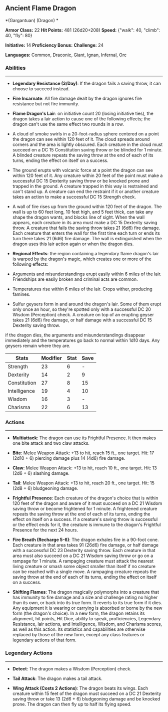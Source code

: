 ## Ancient Flame Dragon
*(Gargantuan) (Dragon) *

**Armor Class:** 22
**Hit Points:** 481 (26d20+208)
**Speed:** {"walk": 40, "climb": 40, "fly": 80}

**Initiative:** 14
**Proficiency Bonus:**
**Challenge:** 24

**Languages:** Common, Draconic, Giant, Ignan, Infernal, Orc

### Abilities
 --- 
- **Legendary Resistance (3/Day)**: If the dragon fails a saving throw, it can choose to succeed instead.

- **Fire Incarnate**: All fire damage dealt by the dragon ignores fire resistance but not fire immunity.

- **Flame Dragon's Lair**: on initiative count 20 (losing initiative ties), the dragon takes a lair action to cause one of the following effects; the dragon can't use the same effect two rounds in a row.

- A cloud of smoke swirls in a 20-foot-radius sphere centered on a point the dragon can see within 120 feet of it. The cloud spreads around corners and the area is lightly obscured. Each creature in the cloud must succeed on a DC 15 Constitution saving throw or be blinded for 1 minute. A blinded creature repeats the saving throw at the end of each of its turns, ending the effect on itself on a success.

- The ground erupts with volcanic force at a point the dragon can see within 120 feet of it. Any creature within 20 feet of the point must make a successful DC 15 Dexterity saving throw or be knocked prone and trapped in the ground. A creature trapped in this way is restrained and can't stand up. A creature can end the restraint if it or another creature takes an action to make a successful DC 15 Strength check.

- A wall of fire rises up from the ground within 120 feet of the dragon. The wall is up to 60 feet long, 10 feet high, and 5 feet thick, can take any shape the dragon wants, and blocks line of sight. When the wall appears, each creature in its area must make a DC 15 Dexterity saving throw. A creature that fails the saving throw takes 21 (6d6) fire damage. Each creature that enters the wall for the first time each turn or ends its turn there takes 21 (6d6) fire damage. The wall is extinguished when the dragon uses this lair action again or when the dragon dies.

- **Regional Effects**: the region containing a legendary flame dragon's lair is warped by the dragon's magic, which creates one or more of the following effects:

- Arguments and misunderstandings erupt easily within 6 miles of the lair. Friendships are easily broken and criminal acts are common.

- Temperatures rise within 6 miles of the lair. Crops wither, producing famines.

- Sulfur geysers form in and around the dragon's lair. Some of them erupt only once an hour, so they're spotted only with a successful DC 20 Wisdom (Perception) check. A creature on top of an erupting geyser takes 21 (6d6) fire damage, or half damage with a successful DC 15 Dexterity saving throw.

if the dragon dies, the arguments and misunderstandings disappear immediately and the temperatures go back to normal within 1d10 days. Any geysers remain where they are.



| Stats | Modifier | Stat | Save
| ---- | ---- | ---- | ---- |
| Strength | 23 | 6 | - |
| Dexterity | 14 | 2 | 9 |
| Constitution | 27 | 8 | 15 |
| Intelligence | 19 | 4 | 10 |
| Wisdom | 16 | 3 | - |
| Charisma | 22 | 6 | 13 |

### Actions
 --- 
- **Multiattack**: The dragon can use its Frightful Presence. It then makes one bite attack and two claw attacks.

- **Bite**: Melee Weapon Attack: +13 to hit, reach 15 ft., one target. Hit: 17 (2d10 + 6) piercing damage plus 14 (4d6) fire damage.

- **Claw**: Melee Weapon Attack: +13 to hit, reach 10 ft., one target. Hit: 13 (2d6 + 6) slashing damage.

- **Tail**: Melee Weapon Attack: +13 to hit, reach 20 ft., one target. Hit: 15 (2d8 + 6) bludgeoning damage.

- **Frightful Presence**: Each creature of the dragon's choice that is within 120 feet of the dragon and aware of it must succeed on a DC 21 Wisdom saving throw or become frightened for 1 minute. A frightened creature repeats the saving throw at the end of each of its turns, ending the effect on itself on a success. If a creature's saving throw is successful or the effect ends for it, the creature is immune to the dragon's Frightful Presence for the next 24 hours.

- **Fire Breath (Recharge 5-6)**: The dragon exhales fire in a 90-foot cone. Each creature in that area takes 91 (26d6) fire damage, or half damage with a successful DC 23 Dexterity saving throw. Each creature in that area must also succeed on a DC 21 Wisdom saving throw or go on a rampage for 1 minute. A rampaging creature must attack the nearest living creature or smash some object smaller than itself if no creature can be reached with a single move. A rampaging creature repeats the saving throw at the end of each of its turns, ending the effect on itself on a success.

- **Shifting Flames**: The dragon magically polymorphs into a creature that has immunity to fire damage and a size and challenge rating no higher than its own, or back into its true form. It reverts to its true form if it dies. Any equipment it is wearing or carrying is absorbed or borne by the new form (the dragon's choice). In a new form, the dragon retains its alignment, hit points, Hit Dice, ability to speak, proficiencies, Legendary Resistance, lair actions, and Intelligence, Wisdom, and Charisma scores, as well as this action. Its statistics and capabilities are otherwise replaced by those of the new form, except any class features or legendary actions of that form.

### Legendary Actions
 --- 
- **Detect**: The dragon makes a Wisdom (Perception) check.

- **Tail Attack**: The dragon makes a tail attack.

- **Wing Attack (Costs 2 Actions)**: The dragon beats its wings. Each creature within 15 feet of the dragon must succeed on a DC 21 Dexterity saving throw or take 13 (2d6 + 6) bludgeoning damage and be knocked prone. The dragon can then fly up to half its flying speed.

